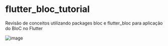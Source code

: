 # flutter_bloc_tutorial

Revisão de conceitos utilizando packages bloc e flutter_bloc para aplicação do BloC no Flutter


![image](https://github.com/stroherdebora/flutter_bloc_tutorial/assets/52551895/bff36013-089b-48e9-869a-024b2105fedd)
